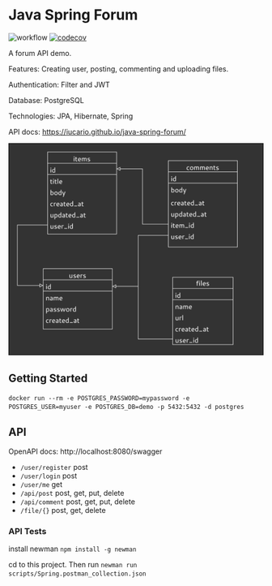 # Java Spring Forum

![workflow](https://github.com/iucario/java-spring-forum/actions/workflows/gradle.yml/badge.svg)
[![codecov](https://codecov.io/gh/iucario/java-spring-forum/branch/main/graph/badge.svg?token=BCPV9T9XSW)](https://codecov.io/gh/iucario/java-spring-forum)

A forum API demo.

Features: Creating user, posting, commenting and uploading files.

Authentication: Filter and JWT

Database: PostgreSQL

Technologies: JPA, Hibernate, Spring

API docs: https://iucario.github.io/java-spring-forum/

![](Demo%20Diagram.png)

## Getting Started

`docker run --rm -e POSTGRES_PASSWORD=mypassword -e POSTGRES_USER=myuser -e POSTGRES_DB=demo -p 5432:5432 -d postgres`

## API

OpenAPI docs: http://localhost:8080/swagger

- `/user/register` post
- `/user/login` post
- `/user/me` get
- `/api/post` post, get, put, delete
- `/api/comment` post, get, put, delete
- `/file/{}` post, get, delete

### API Tests

install newman
`npm install -g newman`

cd to this project. Then run `newman run scripts/Spring.postman_collection.json`

